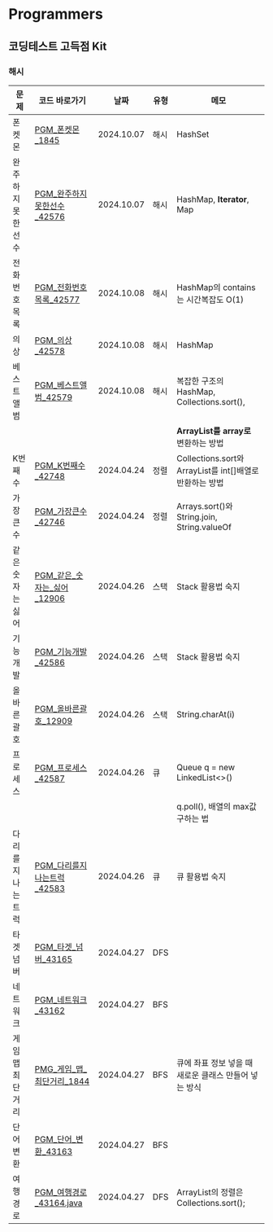 # Programmers
## 코딩테스트 고득점 Kit
### 해시
| 문제         | 코드 바로가기                               | 날짜         | 유형  | 메모                                            |
|------------|---------------------------------------|------------|-----|-----------------------------------------------|
| 폰켓몬        | [PGM_폰켓몬_1845](PGM_폰켓몬_1845.java)     | 2024.10.07 | 해시  | HashSet                                       |
| 완주하지 못한 선수 | [PGM_완주하지못한선수_42576](PGM_완주하지못한선수_42576.java) | 2024.10.07 | 해시  | HashMap, **Iterator**, Map                    |
| 전화번호 목록    | [PGM_전화번호목록_42577](PGM_전화번호목록_42577.java) | 2024.10.08 | 해시  | HashMap의 contains는 시간복잡도 O(1)                 |
| 의상         | [PGM_의상_42578](PGM_의상_42578.java)     | 2024.10.08 | 해시  | HashMap                                       |
| 베스트앨범      | [PGM_베스트앨범_42579](PGM_베스트앨범_42579.java) | 2024.10.08 | 해시  | 복잡한 구조의 HashMap, Collections.sort(),          |
|            |                                       |            |     | **ArrayList를 array로** 변환하는 방법                 |
| K번째 수      | [PGM_K번째수_42748](PGM_K번째수_42748.java) | 2024.04.24 | 정렬  | Collections.sort와 ArrayList를 int[]배열로 반환하는 방법 |
| 가장 큰 수     | [PGM_가장큰수_42746](PGM_가장큰수_42746.java) | 2024.04.24 | 정렬  | Arrays.sort()와 String.join, String.valueOf    |
| 같은 숫자는 싫어  | [PGM_같은_숫자는_싫어_12906](PGM_같은_숫자는_싫어_12906.java) | 2024.04.26 | 스택  | Stack 활용법 숙지                                  |
| 기능 개발      | [PGM_기능개발_42586](PGM_기능개발_42586.java) | 2024.04.26 | 스택  | Stack 활용법 숙지                                  |
| 올바른 괄호     | [PGM_올바른괄호_12909](PGM_올바른괄호_12909.java) | 2024.04.26 | 스택  | String.charAt(i)                              |                                                  
| 프로세스       | [PGM_프로세스_42587](PGM_프로세스_42587.java) | 2024.04.26 | 큐   | Queue<Integer> q = new LinkedList<>()         |                                                  
|            |                                       |            |     | q.poll(), 배열의 max값 구하는 법                      |
| 다리를 지나는 트럭 | [PGM_다리를지나는트럭_42583](PGM_다리를지나는트럭_42583.java) | 2024.04.26 | 큐   | 큐 활용법 숙지                                      |
| 타겟 넘버      | [PGM_타겟_넘버_43165](PGM_타겟_넘버_43165.java) | 2024.04.27 | DFS |                                               |
| 네트워크       | [PGM_네트워크_43162](PGM_네트워크_43162.java) | 2024.04.27 | BFS |                                               |
| 게임 맵 최단거리  | [PMG_게임_맵_최단거리_1844](PMG_게임_맵_최단거리_1844.java) | 2024.04.27 | BFS | 큐에 좌표 정보 넣을 때 새로운 클래스 만들어 넣는 방식               |
| 단어 변환      | [PGM_단어_변환_43163](PGM_단어_변환_43163.java) | 2024.04.27 | BFS |                                               |
| 여행경로       | [PGM_여행경로_43164.java](PGM_여행경로_43164.java) | 2024.04.27 | DFS | ArrayList의 정렬은 Collections.sort();            |